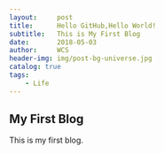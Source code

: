 ```yaml
---
layout:     post
title:      Hello GitHub,Hello World!
subtitle:   This is My First Blog
date:       2018-05-03
author:     WCS
header-img: img/post-bg-universe.jpg
catalog: true
tags:
    - Life
---
```



## My First Blog
This is my first blog.


